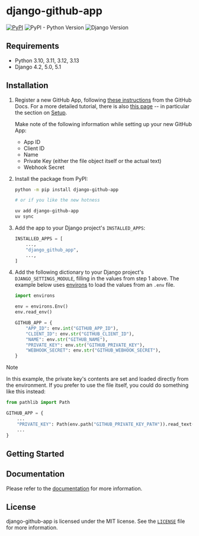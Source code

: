 <!-- docs-intro-begin -->
# django-github-app

[![PyPI](https://img.shields.io/pypi/v/django-github-app)](https://pypi.org/project/django-github-app/)
![PyPI - Python Version](https://img.shields.io/pypi/pyversions/django-github-app)
![Django Version](https://img.shields.io/badge/django-4.2%20%7C%205.0%20%7C%205.1-%2344B78B?labelColor=%23092E20)
<!-- https://shields.io/badges -->
<!-- django-4.2 | 5.0 | 5.1-#44B78B -->
<!-- labelColor=%23092E20 -->

<!-- docs-intro-end -->

## Requirements

- Python 3.10, 3.11, 3.12, 3.13
- Django 4.2, 5.0, 5.1

## Installation

1. Register a new GitHub App, following [these instructions](https://docs.github.com/en/apps/creating-github-apps/registering-a-github-app/registering-a-github-app) from the GitHub Docs. For a more detailed tutorial, there is also [this page](https://docs.github.com/en/apps/creating-github-apps/writing-code-for-a-github-app/building-a-github-app-that-responds-to-webhook-events) -- in particular the section on [Setup](https://docs.github.com/en/apps/creating-github-apps/writing-code-for-a-github-app/building-a-github-app-that-responds-to-webhook-events#setup).

   Make note of the following information while setting up your new GitHub App:

    - App ID
    - Client ID
    - Name
    - Private Key (either the file object itself or the actual text)
    - Webhook Secret

2. Install the package from PyPI:

    ```bash
    python -m pip install django-github-app

    # or if you like the new hotness

    uv add django-github-app
    uv sync
    ```

3. Add the app to your Django project's `INSTALLED_APPS`:

    ```python
    INSTALLED_APPS = [
        ...,
        "django_github_app",
        ...,
    ]
    ```

4. Add the following dictionary to your Django project's `DJANGO_SETTINGS_MODULE`, filling in the values from step 1 above. The example below uses [environs](https://github.com/sloria/environs) to load the values from an `.env` file.

    ```python
    import environs
    
    env = environs.Env()
    env.read_env()

    GITHUB_APP = {
        "APP_ID": env.int("GITHUB_APP_ID"),
        "CLIENT_ID": env.str("GITHUB_CLIENT_ID"),
        "NAME": env.str("GITHUB_NAME"),
        "PRIVATE_KEY": env.str("GITHUB_PRIVATE_KEY"),
        "WEBHOOK_SECRET": env.str("GITHUB_WEBHOOK_SECRET"),
    }
    ```

> [!NOTE]
> In this example, the private key's contents are set and loaded directly from the environment. If you prefer to use the file itself, you could do something like this instead:
>
> ```python
> from pathlib import Path
> 
> GITHUB_APP = {
>     ...
>     "PRIVATE_KEY": Path(env.path("GITHUB_PRIVATE_KEY_PATH")).read_text(),
>     ...
> }
> ```

## Getting Started

## Documentation

Please refer to the [documentation](https://django-github-app.readthedocs.io) for more information.

## License

django-github-app is licensed under the MIT license. See the [`LICENSE`](LICENSE) file for more information.
